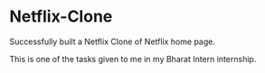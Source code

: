 # Netflix-Clone
Successfully built a Netflix Clone of Netflix home page.

This is one of the tasks given to me in my Bharat Intern internship.
